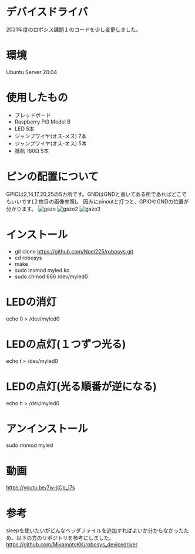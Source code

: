 # デバイスドライバ
2021年度のロボシス課題１のコードを少し変更しました。
# 環境
Ubuntu Server 20.04
# 使用したもの
- ブレッドボード
- Raspberry Pi3 Model B
- LED 5本
- ジャンプワイヤ(オス-メス) 7本
- ジャンプワイヤ(オス-オス) 5本
- 抵抗 180Ω 5本
# ピンの配置について
GPIOは2,14,17,20,25の5カ所です。GNDはGNDと書いてある所であればどこでもいいです(２枚目の画像参照)。
因みにpinoutと打つと、GPIOやGNDの位置が分かります。
![gazo](https://user-images.githubusercontent.com/92023120/148549805-f329cfae-7e3b-4912-a2ec-6390b1c87caf.jpeg)
![gazo2](https://user-images.githubusercontent.com/92023120/148550883-4543dee5-f4ca-43c7-addb-c00687eeb756.png)
![gazo3](https://user-images.githubusercontent.com/92023120/148550502-96d559d2-27ef-40c4-814e-8fe3a09c8758.png)
# インストール
- git clone https://github.com/Noel225/robosys.git
- cd robosys
- make
- sudo insmod myled.ko
- sudo chmod 666 /dev/myled0
# LEDの消灯
echo 0 > /dev/myled0
# LEDの点灯(１つずつ光る)
echo t > /dev/myled0
# LEDの点灯(光る順番が逆になる)
echo h > /dev/myled0
# アンインストール
sudo rmmod myled

# 動画
https://youtu.be/7w-jiCp_I7s

# 参考
sleepを使いたいがどんなヘッダファイルを追加すればよいか分からなかったため、以下の方のリポジトリを参考にしました。
https://github.com/MiyamotoKK/robosys_devicedriver
